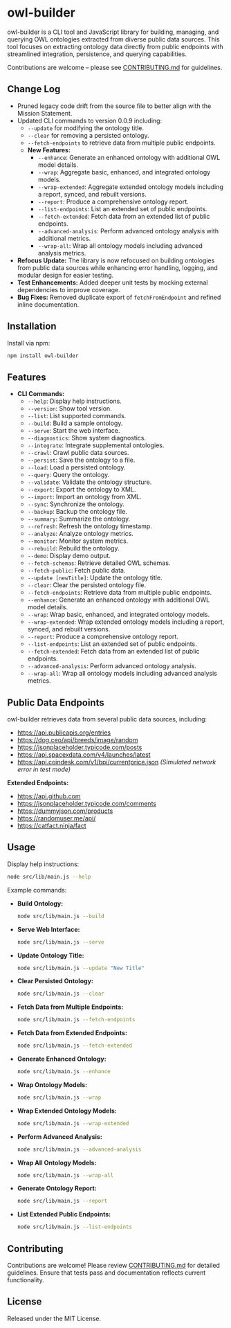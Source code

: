 # owl-builder

owl-builder is a CLI tool and JavaScript library for building, managing, and querying OWL ontologies extracted from diverse public data sources. This tool focuses on extracting ontology data directly from public endpoints with streamlined integration, persistence, and querying capabilities.

Contributions are welcome – please see [CONTRIBUTING.md](./CONTRIBUTING.md) for guidelines.

## Change Log
- Pruned legacy code drift from the source file to better align with the Mission Statement.
- Updated CLI commands to version 0.0.9 including:
  - `--update` for modifying the ontology title.
  - `--clear` for removing a persisted ontology.
  - `--fetch-endpoints` to retrieve data from multiple public endpoints.
  - **New Features:**
    - `--enhance`: Generate an enhanced ontology with additional OWL model details.
    - `--wrap`: Aggregate basic, enhanced, and integrated ontology models.
    - `--wrap-extended`: Aggregate extended ontology models including a report, synced, and rebuilt versions.
    - `--report`: Produce a comprehensive ontology report.
    - `--list-endpoints`: List an extended set of public endpoints.
    - `--fetch-extended`: Fetch data from an extended list of public endpoints.
    - `--advanced-analysis`: Perform advanced ontology analysis with additional metrics.
    - `--wrap-all`: Wrap all ontology models including advanced analysis metrics.
- **Refocus Update:** The library is now refocused on building ontologies from public data sources while enhancing error handling, logging, and modular design for easier testing.
- **Test Enhancements:** Added deeper unit tests by mocking external dependencies to improve coverage.
- **Bug Fixes:** Removed duplicate export of `fetchFromEndpoint` and refined inline documentation.

## Installation

Install via npm:

```bash
npm install owl-builder
```

## Features

- **CLI Commands:**
  - `--help`: Display help instructions.
  - `--version`: Show tool version.
  - `--list`: List supported commands.
  - `--build`: Build a sample ontology.
  - `--serve`: Start the web interface.
  - `--diagnostics`: Show system diagnostics.
  - `--integrate`: Integrate supplemental ontologies.
  - `--crawl`: Crawl public data sources.
  - `--persist`: Save the ontology to a file.
  - `--load`: Load a persisted ontology.
  - `--query`: Query the ontology.
  - `--validate`: Validate the ontology structure.
  - `--export`: Export the ontology to XML.
  - `--import`: Import an ontology from XML.
  - `--sync`: Synchronize the ontology.
  - `--backup`: Backup the ontology file.
  - `--summary`: Summarize the ontology.
  - `--refresh`: Refresh the ontology timestamp.
  - `--analyze`: Analyze ontology metrics.
  - `--monitor`: Monitor system metrics.
  - `--rebuild`: Rebuild the ontology.
  - `--demo`: Display demo output.
  - `--fetch-schemas`: Retrieve detailed OWL schemas.
  - `--fetch-public`: Fetch public data.
  - `--update [newTitle]`: Update the ontology title.
  - `--clear`: Clear the persisted ontology file.
  - `--fetch-endpoints`: Retrieve data from multiple public endpoints.
  - `--enhance`: Generate an enhanced ontology with additional OWL model details.
  - `--wrap`: Wrap basic, enhanced, and integrated ontology models.
  - `--wrap-extended`: Wrap extended ontology models including a report, synced, and rebuilt versions.
  - `--report`: Produce a comprehensive ontology report.
  - `--list-endpoints`: List an extended set of public endpoints.
  - `--fetch-extended`: Fetch data from an extended list of public endpoints.
  - `--advanced-analysis`: Perform advanced ontology analysis.
  - `--wrap-all`: Wrap all ontology models including advanced analysis metrics.

## Public Data Endpoints

owl-builder retrieves data from several public data sources, including:

- https://api.publicapis.org/entries
- https://dog.ceo/api/breeds/image/random
- https://jsonplaceholder.typicode.com/posts
- https://api.spacexdata.com/v4/launches/latest
- https://api.coindesk.com/v1/bpi/currentprice.json *(Simulated network error in test mode)*

**Extended Endpoints:**
- https://api.github.com
- https://jsonplaceholder.typicode.com/comments
- https://dummyjson.com/products
- https://randomuser.me/api/
- https://catfact.ninja/fact

## Usage

Display help instructions:

```bash
node src/lib/main.js --help
```

Example commands:

- **Build Ontology:**
  ```bash
  node src/lib/main.js --build
  ```

- **Serve Web Interface:**
  ```bash
  node src/lib/main.js --serve
  ```

- **Update Ontology Title:**
  ```bash
  node src/lib/main.js --update "New Title"
  ```

- **Clear Persisted Ontology:**
  ```bash
  node src/lib/main.js --clear
  ```

- **Fetch Data from Multiple Endpoints:**
  ```bash
  node src/lib/main.js --fetch-endpoints
  ```

- **Fetch Data from Extended Endpoints:**
  ```bash
  node src/lib/main.js --fetch-extended
  ```

- **Generate Enhanced Ontology:**
  ```bash
  node src/lib/main.js --enhance
  ```

- **Wrap Ontology Models:**
  ```bash
  node src/lib/main.js --wrap
  ```

- **Wrap Extended Ontology Models:**
  ```bash
  node src/lib/main.js --wrap-extended
  ```

- **Perform Advanced Analysis:**
  ```bash
  node src/lib/main.js --advanced-analysis
  ```

- **Wrap All Ontology Models:**
  ```bash
  node src/lib/main.js --wrap-all
  ```

- **Generate Ontology Report:**
  ```bash
  node src/lib/main.js --report
  ```

- **List Extended Public Endpoints:**
  ```bash
  node src/lib/main.js --list-endpoints
  ```

## Contributing

Contributions are welcome! Please review [CONTRIBUTING.md](./CONTRIBUTING.md) for detailed guidelines. Ensure that tests pass and documentation reflects current functionality.

## License

Released under the MIT License.
